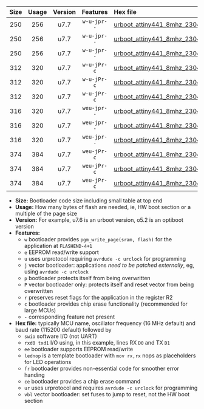 |Size|Usage|Version|Features|Hex file|
|:-:|:-:|:-:|:-:|:--|
|250|256|u7.7|`w-u-jpr--`|[urboot_attiny441_8mhz_230400bps_swio_rxa2_txa1_lednop_ur_vbl.hex](https://raw.githubusercontent.com/stefanrueger/urboot.hex/main/mcus/attiny441/fcpu_8mhz/230400_bps/urboot_attiny441_8mhz_230400bps_swio_rxa2_txa1_lednop_ur_vbl.hex)|
|250|256|u7.7|`w-u-jpr--`|[urboot_attiny441_8mhz_230400bps_swio_rxa4_txa5_lednop_ur_vbl.hex](https://raw.githubusercontent.com/stefanrueger/urboot.hex/main/mcus/attiny441/fcpu_8mhz/230400_bps/urboot_attiny441_8mhz_230400bps_swio_rxa4_txa5_lednop_ur_vbl.hex)|
|250|256|u7.7|`w-u-jpr--`|[urboot_attiny441_8mhz_230400bps_swio_rxb2_txa7_lednop_ur_vbl.hex](https://raw.githubusercontent.com/stefanrueger/urboot.hex/main/mcus/attiny441/fcpu_8mhz/230400_bps/urboot_attiny441_8mhz_230400bps_swio_rxb2_txa7_lednop_ur_vbl.hex)|
|312|320|u7.7|`w-u-jPr-c`|[urboot_attiny441_8mhz_230400bps_swio_rxa2_txa1_lednop_fr_ce_ur_vbl.hex](https://raw.githubusercontent.com/stefanrueger/urboot.hex/main/mcus/attiny441/fcpu_8mhz/230400_bps/urboot_attiny441_8mhz_230400bps_swio_rxa2_txa1_lednop_fr_ce_ur_vbl.hex)|
|312|320|u7.7|`w-u-jPr-c`|[urboot_attiny441_8mhz_230400bps_swio_rxa4_txa5_lednop_fr_ce_ur_vbl.hex](https://raw.githubusercontent.com/stefanrueger/urboot.hex/main/mcus/attiny441/fcpu_8mhz/230400_bps/urboot_attiny441_8mhz_230400bps_swio_rxa4_txa5_lednop_fr_ce_ur_vbl.hex)|
|312|320|u7.7|`w-u-jPr-c`|[urboot_attiny441_8mhz_230400bps_swio_rxb2_txa7_lednop_fr_ce_ur_vbl.hex](https://raw.githubusercontent.com/stefanrueger/urboot.hex/main/mcus/attiny441/fcpu_8mhz/230400_bps/urboot_attiny441_8mhz_230400bps_swio_rxb2_txa7_lednop_fr_ce_ur_vbl.hex)|
|316|320|u7.7|`weu-jpr--`|[urboot_attiny441_8mhz_230400bps_swio_rxa2_txa1_ee_lednop_ur_vbl.hex](https://raw.githubusercontent.com/stefanrueger/urboot.hex/main/mcus/attiny441/fcpu_8mhz/230400_bps/urboot_attiny441_8mhz_230400bps_swio_rxa2_txa1_ee_lednop_ur_vbl.hex)|
|316|320|u7.7|`weu-jpr--`|[urboot_attiny441_8mhz_230400bps_swio_rxa4_txa5_ee_lednop_ur_vbl.hex](https://raw.githubusercontent.com/stefanrueger/urboot.hex/main/mcus/attiny441/fcpu_8mhz/230400_bps/urboot_attiny441_8mhz_230400bps_swio_rxa4_txa5_ee_lednop_ur_vbl.hex)|
|316|320|u7.7|`weu-jpr--`|[urboot_attiny441_8mhz_230400bps_swio_rxb2_txa7_ee_lednop_ur_vbl.hex](https://raw.githubusercontent.com/stefanrueger/urboot.hex/main/mcus/attiny441/fcpu_8mhz/230400_bps/urboot_attiny441_8mhz_230400bps_swio_rxb2_txa7_ee_lednop_ur_vbl.hex)|
|374|384|u7.7|`weu-jPr-c`|[urboot_attiny441_8mhz_230400bps_swio_rxa2_txa1_ee_lednop_fr_ce_ur_vbl.hex](https://raw.githubusercontent.com/stefanrueger/urboot.hex/main/mcus/attiny441/fcpu_8mhz/230400_bps/urboot_attiny441_8mhz_230400bps_swio_rxa2_txa1_ee_lednop_fr_ce_ur_vbl.hex)|
|374|384|u7.7|`weu-jPr-c`|[urboot_attiny441_8mhz_230400bps_swio_rxa4_txa5_ee_lednop_fr_ce_ur_vbl.hex](https://raw.githubusercontent.com/stefanrueger/urboot.hex/main/mcus/attiny441/fcpu_8mhz/230400_bps/urboot_attiny441_8mhz_230400bps_swio_rxa4_txa5_ee_lednop_fr_ce_ur_vbl.hex)|
|374|384|u7.7|`weu-jPr-c`|[urboot_attiny441_8mhz_230400bps_swio_rxb2_txa7_ee_lednop_fr_ce_ur_vbl.hex](https://raw.githubusercontent.com/stefanrueger/urboot.hex/main/mcus/attiny441/fcpu_8mhz/230400_bps/urboot_attiny441_8mhz_230400bps_swio_rxb2_txa7_ee_lednop_fr_ce_ur_vbl.hex)|

- **Size:** Bootloader code size including small table at top end
- **Usage:** How many bytes of flash are needed, ie, HW boot section or a multiple of the page size
- **Version:** For example, u7.6 is an urboot version, o5.2 is an optiboot version
- **Features:**
  + `w` bootloader provides `pgm_write_page(sram, flash)` for the application at `FLASHEND-4+1`
  + `e` EEPROM read/write support
  + `u` uses urprotocol requiring `avrdude -c urclock` for programming
  + `j` vector bootloader: applications *need to be patched externally*, eg, using `avrdude -c urclock`
  + `p` bootloader protects itself from being overwritten
  + `P` vector bootloader only: protects itself and reset vector from being overwritten
  + `r` preserves reset flags for the application in the register R2
  + `c` bootloader provides chip erase functionality (recommended for large MCUs)
  + `-` corresponding feature not present
- **Hex file:** typically MCU name, oscillator frequency (16 MHz default) and baud rate (115200 default) followed by
  + `swio` software I/O (not UART)
  + `rxd0 txd1` I/O using, in this example, lines RX `D0` and TX `D1`
  + `ee` bootloader supports EEPROM read/write
  + `lednop` is a template bootloader with `mov rx,rx` nops as placeholders for LED operations
  + `fr` bootloader provides non-essential code for smoother error handing
  + `ce` bootloader provides a chip erase command
  + `ur` uses urprotocol and requires `avrdude -c urclock` for programming
  + `vbl` vector bootloader: set fuses to jump to reset, not the HW boot section
